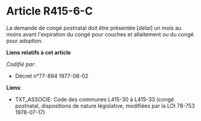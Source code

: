 # Article R415-6-C

La demande de congé postnatal doit être présentée [*délai*] un mois au moins avant l'expiration du congé pour couches et
allaitement ou du congé pour adoption.

**Liens relatifs à cet article**

_Codifié par_:

  - Décret n°77-894 1977-08-02

**Liens**:

  - TXT_ASSOCIE: Code des communes L415-30 à L415-33 (congé postnatal, dispositions de nature législative, modifiées par la LOI 78-753 1978-07-17)
